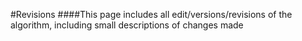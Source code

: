 #Revisions
####This page includes all edit/versions/revisions of the algorithm, including small descriptions of changes made
